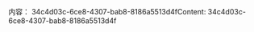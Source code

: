 <span data-ttu-id="029c2-101">内容： 34c4d03c-6ce8-4307-bab8-8186a5513d4f</span><span class="sxs-lookup"><span data-stu-id="029c2-101">Content: 34c4d03c-6ce8-4307-bab8-8186a5513d4f</span></span>